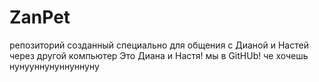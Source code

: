 # ZanPet
репозиторий созданный специально для общения с Дианой и Настей через другой компьютер
Это Диана и Настя! мы в GitHUb!
че хочешь 
нунууннунуннуннуну

